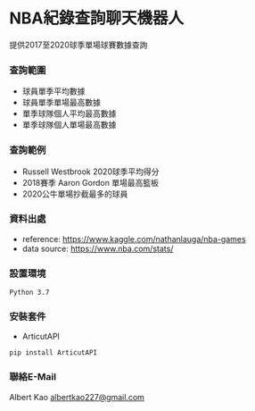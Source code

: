 # NBA紀錄查詢聊天機器人

提供2017至2020球季單場球賽數據查詢

### 查詢範圍
- 球員單季平均數據
- 球員單季單場最高數據
- 單季球隊個人平均最高數據
- 單季球隊個人單場最高數據

### 查詢範例
- Russell Westbrook 2020球季平均得分
- 2018賽季 Aaron Gordon 單場最高籃板
- 2020公牛單場抄截最多的球員

### 資料出處
- reference: https://www.kaggle.com/nathanlauga/nba-games 
- data source: https://www.nba.com/stats/


### 設置環境
` Python 3.7 ` 

### 安裝套件
- ArticutAPI
```command
pip install ArticutAPI
```

### 聯絡E-Mail

Albert Kao albertkao227@gmail.com




